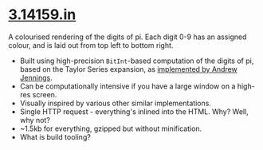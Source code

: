 # [3.14159.in](https://3.14159.in/)

A colourised rendering of the digits of pi. Each digit 0-9 has an assigned colour, and is laid out from top left to bottom right.

* Built using high-precision `BitInt`-based computation of the digits of pi, based on the Taylor Series expansion, as [implemented by Andrew Jennings](http://ajennings.net/blog/a-million-digits-of-pi-in-9-lines-of-javascript.html).
* Can be computationally intensive if you have a large window on a high-res screen. 
* Visually inspired by various other similar implementations.
* Single HTTP request - everything's inlined into the HTML. Why? Well, why not?
* ~1.5kb for everything, gzipped but without minification.
* What is build tooling?
